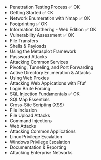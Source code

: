 - Penetration Testing Process ✅ OK
- Getting Started ✅ OK
- Network Enumeration with Nmap ✅ OK
- Footprinting ✅ OK
- Information Gathering - Web Edition ✅ OK
- Vulnerability Assessment ✅ OK
- File Transfers
- Shells & Payloads
- Using the Metasploit Framework
- Password Attacks
- Attacking Common Services
- Pivoting, Tunneling, and Port Forwarding
- Active Directory Enumeration & Attacks
- Using Web Proxies
- Attacking Web Applications with Ffuf
- Login Brute Forcing
- SQL Injection Fundamentals ✅ OK
- SQLMap Essentials
- Cross-Site Scripting (XSS)
- File Inclusion
- File Upload Attacks
- Command Injections
- Web Attacks
- Attacking Common Applications
- Linux Privilege Escalation
- Windows Privilege Escalation
- Documentation & Reporting
- Attacking Enterprise Networks